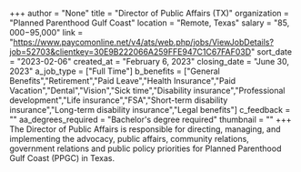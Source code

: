 +++
author = "None"
title = "Director of Public Affairs (TX)"
organization = "Planned Parenthood Gulf Coast"
location = "Remote, Texas"
salary = "$85,000-$95,000"
link = "https://www.paycomonline.net/v4/ats/web.php/jobs/ViewJobDetails?job=52703&clientkey=30E9B222066A259FFE947C1C67FAF03D"
sort_date = "2023-02-06"
created_at = "February 6, 2023"
closing_date = "June 30, 2023"
a_job_type = ["Full Time"]
b_benefits = ["General Benefits","Retirement","Paid Leave","Health Insurance","Paid Vacation","Dental","Vision","Sick time","Disability insurance","Professional development","Life insurance","FSA","Short-term disability insurance","Long-term disability insurance","Legal benefits"]
c_feedback = ""
aa_degrees_required = "Bachelor's degree required"
thumbnail = ""
+++
The Director of Public Affairs is responsible for directing, managing, and implementing the advocacy, public affairs, community relations, government relations and public policy priorities for Planned Parenthood Gulf Coast (PPGC) in Texas.